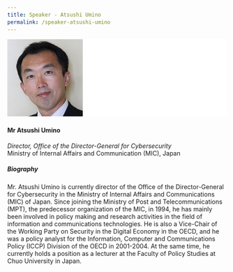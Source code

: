 ```yaml
---
title: Speaker - Atsushi Umino
permalink: /speaker-atsushi-umino
---
```


![Atsushi Umino](/images/speakers/Umino-Atsushi.jpg)

#### **Mr Atsushi Umino**

*Director, Office of the Director-General for Cybersecurity*  
 Ministry of Internal Affairs and Communication (MIC), Japan

##### **Biography**

Mr. Atsushi Umino is currently director of the Office of the Director-General for Cybersecurity in the Ministry of Internal Affairs and Communications (MIC) of Japan.  Since joining the Ministry of Post and Telecommunications (MPT), the predecessor organization of the MIC, in 1994, he has mainly been involved in policy making and research activities in the field of information and communications technologies.  He is also a Vice-Chair of the Working Party on Security in the Digital Economy in the OECD, and he was a policy analyst for the Information, Computer and Communications Policy (ICCP) Division of the OECD in 2001-2004.  At the same time, he currently holds a position as a lecturer at the Faculty of Policy Studies at Chuo University in Japan.